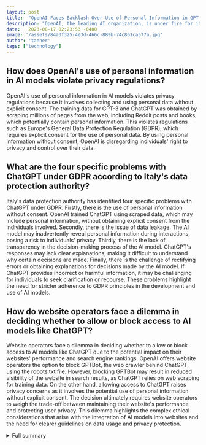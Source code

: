 ```yaml
---
layout: post
title:  "OpenAI Faces Backlash Over Use of Personal Information in GPT-3 and ChatGPT"
description: "OpenAI, the leading AI organization, is under fire for its use of personal information in its AI models, GPT-3 and ChatGPT. The controversy has sparked privacy concerns and raised questions about ethical standards in AI development. In response, OpenAI has announced steps to address the concerns, while also unveiling the release of GPT-4, its most advanced model yet. As other players enter the chatbot space, it is crucial to prioritize privacy and adhere to ethical guidelines."
date:   2023-08-17 02:23:53 -0400
image: '/assets/84a3f325-4e3d-466c-889b-74c861ca577a.jpg'
author: 'tanner'
tags: ["technology"]
---
```


## How does OpenAI's use of personal information in AI models violate privacy regulations?
OpenAI's use of personal information in AI models violates privacy regulations because it involves collecting and using personal data without explicit consent. The training data for GPT-3 and ChatGPT was obtained by scraping millions of pages from the web, including Reddit posts and books, which potentially contain personal information. This violates regulations such as Europe's General Data Protection Regulation (GDPR), which requires explicit consent for the use of personal data. By using personal information without consent, OpenAI is disregarding individuals' right to privacy and control over their data.

## What are the four specific problems with ChatGPT under GDPR according to Italy's data protection authority?
Italy's data protection authority has identified four specific problems with ChatGPT under GDPR. Firstly, there is the use of personal information without consent. OpenAI trained ChatGPT using scraped data, which may include personal information, without obtaining explicit consent from the individuals involved. Secondly, there is the issue of data leakage. The AI model may inadvertently reveal personal information during interactions, posing a risk to individuals' privacy. Thirdly, there is the lack of transparency in the decision-making process of the AI model. ChatGPT's responses may lack clear explanations, making it difficult to understand why certain decisions are made. Finally, there is the challenge of rectifying errors or obtaining explanations for decisions made by the AI model. If ChatGPT provides incorrect or harmful information, it may be challenging for individuals to seek clarification or recourse. These problems highlight the need for stricter adherence to GDPR principles in the development and use of AI models.

## How do website operators face a dilemma in deciding whether to allow or block access to AI models like ChatGPT?
Website operators face a dilemma in deciding whether to allow or block access to AI models like ChatGPT due to the potential impact on their websites' performance and search engine rankings. OpenAI offers website operators the option to block GPTBot, the web crawler behind ChatGPT, using the robots.txt file. However, blocking GPTBot may result in reduced visibility of the website in search results, as ChatGPT relies on web scraping for training data. On the other hand, allowing access to ChatGPT raises privacy concerns as it involves the potential use of personal information without explicit consent. The decision ultimately requires website operators to weigh the trade-off between maintaining their website's performance and protecting user privacy. This dilemma highlights the complex ethical considerations that arise with the integration of AI models into websites and the need for clearer guidelines on data usage and privacy protection.


<details>
        <summary>Full summary</summary>
<p>OpenAI, the leading artificial intelligence organization, is facing significant backlash over its use of personal information in its AI models, GPT-3 and ChatGPT. The controversy came to light when it was revealed that OpenAI trained GPT-3 using millions of pages scraped from the web, including Reddit posts, books, and more.</p>
<p>This revelation has raised serious privacy concerns, as the use of personal information without explicit consent is a violation of privacy regulations. Italy's data regulator issued a temporary emergency decision demanding that OpenAI stop using personal information of Italians in its training data. As a result, OpenAI has blocked access to its chatbot, ChatGPT, in Italy.</p>
<p>The impact of OpenAI's actions extends beyond Italy, as data regulators in France, Germany, and Ireland have contacted Italy's data regulator for more information. This incident has highlighted the need for more stringent regulations around the use of personal data in AI models.</p>
<p>Tech leaders have called for a pause on the development of systems like ChatGPT until robust privacy safeguards are in place. Europe's General Data Protection Regulation (GDPR) rules protect the personal data of over 400 million people and require explicit consent for data usage.</p>
<p>Italy's Garante, the data protection authority, believes that ChatGPT has four specific problems under GDPR. These problems include the use of personal information without consent, the potential for data leakage, the lack of transparency in the AI model's decision-making process, and the difficulty in rectifying errors or obtaining explanations for decisions made by the AI model.</p>
<p>The backlash against OpenAI's use of personal information raises broader concerns about the development of large AI models. The use of personal data in training AI models has far-reaching implications for privacy and can lead to potential abuse of personal information.</p>
<p>In response to the backlash, OpenAI has announced steps to address the concerns raised. The company offers website operators the option to block GPTBot, the web crawler behind ChatGPT, using the robots.txt file. However, blocking GPTBot does not guarantee that the data will not be used in future AI models.</p>
<p>Website operators now face the dilemma of whether to allow or block access to AI models like ChatGPT. The decision to block access may impact the performance of their websites in search engine rankings, as OpenAI's AI models rely on web scraping for training data.</p>
<p>OpenAI's use of personal information in AI models has ignited a heated debate around privacy and the ethics of AI development. As technology continues to advance, it is crucial that safeguards are put in place to protect individuals' personal data and ensure responsible AI development.</p>
<p>In related news, OpenAI has announced the release of GPT-4, the most capable and aligned model yet. GPT-4 is multimodal and can accept both image and text inputs. It is more creative, hallucinates less, and is less biased than previous models.</p>
<p>With the release of GPT-4, OpenAI aims to excel at tasks that require advanced reasoning, complex instruction understanding, and creativity. Users have reported creative uses of GPT-4, including describing images and generating recipes, coding video games, and creating websites.</p>
<p>However, OpenAI is not the only player in the chatbot space. Google has launched its own chatbot called Bard, which uses a different language model called LaMDA. Other tech giants like Microsoft, Huawei, Alibaba, and Baidu are also developing their own chatbots.</p>
<p>As the chatbot landscape continues to evolve, the use of personal data and privacy concerns will remain crucial topics of discussion. It is essential for companies like OpenAI to address these concerns and ensure that AI development aligns with ethical standards and privacy regulations.</p>
</details>
